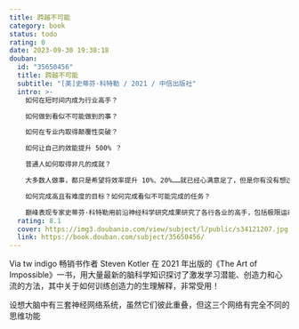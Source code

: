 ```yaml
---
title: 跨越不可能
category: book
status: todo
rating: 0
date: 2023-09-30 19:38:18
douban:
  id: "35650456"
  title: 跨越不可能
  subtitle: "[美]史蒂芬·科特勒 / 2021 / 中信出版社"
  intro: >-
    如何在短时间内成为行业高手？

    如何做到看似不可能做到的事？

    如何在专业内取得颠覆性突破？

    如何让自己的效能提升 500% ？

    普通人如何取得非凡的成就？

    大多数人做事，都只是希望将效率提升 10%、20%……就已经心满意足了，但是你有没有想过，是否有一种方法能够将自我效能提升500%，甚至更高呢？

    如何完成高且有难度的目标？如何完成看似不可能完成的任务？

    巅峰表现专家史蒂芬·科特勒用前沿神经科学研究成果研究了各行各业的高手，包括极限运动员、特种部队士兵、艺术家、科学家、企业管理者以及其他领域高手，重点研究四种心理认知能力——动机、学习力、创造力和心流，证明跨越不可能的背后有一套生物学公式。普通人按照这套公式去做，也能够实现巅峰表现，在短时间内成为高手，获得超预期的成就。
  rating: 8.1
  cover: https://img3.doubanio.com/view/subject/l/public/s34121207.jpg
  link: https://book.douban.com/subject/35650456/
---
```


Via tw indigo 畅销书作者 Steven Kotler 在 2021 年出版的《The Art of Impossible》一书，用大量最新的脑科学知识探讨了激发学习潜能、创造力和心流的方法，其中关于如何训练创造力的生理解释，非常受用！

设想大脑中有三套神经网络系统，虽然它们彼此重叠，但这三个网络有完全不同的思维功能
